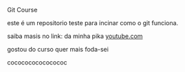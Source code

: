 Git Course

este é um repositorio teste para incinar como o git funciona. 

saiba masis no link: da minha pika [youtube.com](youtube.com)



gostou do curso quer mais foda-sei

cococococococococ
